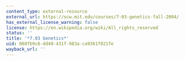 ```yaml
---
content_type: external-resource
external_url: https://ocw.mit.edu/courses/7-03-genetics-fall-2004/
has_external_license_warning: false
license: https://en.wikipedia.org/wiki/All_rights_reserved
status: ''
title: '*7.03 Genetics*'
uid: 060fb9c6-dd49-431f-983a-ca9361f021fe
wayback_url: ''
---
```

